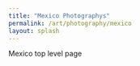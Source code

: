 ```yaml
---
title: "Mexico Photographys"
permalink: /art/photography/mexico
layout: splash
---
```


Mexico top level page